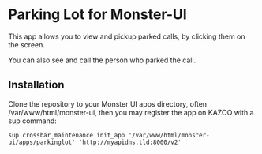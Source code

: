 # Parking Lot for Monster-UI

This app allows you to view and pickup parked calls, by clicking them on the screen.

You can also see and call the person who parked the call.

## Installation
Clone the repository to your Monster UI apps directory, often /var/www/html/monster-ui, then you may register the app on KAZOO with a sup command:

```sup crossbar_maintenance init_app '/var/www/html/monster-ui/apps/parkinglot' 'http://myapidns.tld:8000/v2'```

